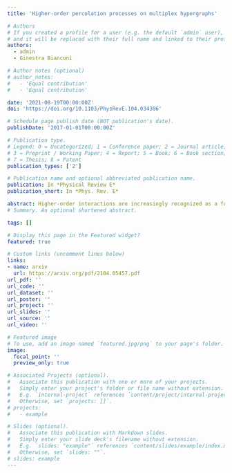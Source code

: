 ```yaml
---
title: 'Higher-order percolation processes on multiplex hypergraphs'

# Authors
# If you created a profile for a user (e.g. the default `admin` user), write the username (folder name) here
# and it will be replaced with their full name and linked to their profile.
authors:
  - admin
  - Ginestra Bianconi

# Author notes (optional)
# author_notes:
#   - 'Equal contribution'
#   - 'Equal contribution'

date: '2021-08-19T00:00:00Z'
doi: 'https://doi.org/10.1103/PhysRevE.104.034306'

# Schedule page publish date (NOT publication's date).
publishDate: '2017-01-01T00:00:00Z'

# Publication type.
# Legend: 0 = Uncategorized; 1 = Conference paper; 2 = Journal article;
# 3 = Preprint / Working Paper; 4 = Report; 5 = Book; 6 = Book section;
# 7 = Thesis; 8 = Patent
publication_types: ['2']

# Publication name and optional abbreviated publication name.
publication: In *Physical Review E*
publication_short: In *Phys. Rev. E*

abstract: Higher-order interactions are increasingly recognized as a fundamental aspect of complex systems ranging from the brain to social contact networks. Hypergraphs as well as simplicial complexes capture the higher-order interactions of complex systems and allow us to investigate the relation between their higher-order structure and their function. Here we establish a general framework for assessing hypergraph robustness and we characterize the critical properties of simple and higher-order percolation processes. This general framework builds on the formulation of the random multiplex hypergraph ensemble where each layer is characterized by hyperedges of given cardinality. We observe that in presence of the structural cutoff the ensemble of multiplex hypergraphs can be mapped to an ensemble of multiplex bipartite networks. We reveal the relation between higher-order percolation processes in random multiplex hypergraphs, interdependent percolation of multiplex networks, and K-core percolation. The structural correlations of the random multiplex hypergraphs are shown to have a significant effect on their percolation properties. The wide range of critical behaviors observed for higher-order percolation processes on multiplex hypergraphs elucidates the mechanisms responsible for the emergence of discontinuous transition and uncovers interesting critical properties which can be applied to the study of epidemic spreading and contagion processes on higher-order networks.
# Summary. An optional shortened abstract.

tags: []

# Display this page in the Featured widget?
featured: true

# Custom links (uncomment lines below)
links:
- name: arxiv
  url: https://arxiv.org/pdf/2104.05457.pdf
url_pdf: ''
url_code: ''
url_dataset: ''
url_poster: ''
url_project: ''
url_slides: ''
url_source: ''
url_video: ''

# Featured image
# To use, add an image named `featured.jpg/png` to your page's folder.
image:
  focal_point: ''
  preview_only: true

# Associated Projects (optional).
#   Associate this publication with one or more of your projects.
#   Simply enter your project's folder or file name without extension.
#   E.g. `internal-project` references `content/project/internal-project/index.md`.
#   Otherwise, set `projects: []`.
# projects:
#   - example

# Slides (optional).
#   Associate this publication with Markdown slides.
#   Simply enter your slide deck's filename without extension.
#   E.g. `slides: "example"` references `content/slides/example/index.md`.
#   Otherwise, set `slides: ""`.
# slides: example
---
```

<!-- 
{{% callout note %}}
Click the _Cite_ button above to demo the feature to enable visitors to import publication metadata into their reference management software.
{{% /callout %}}

{{% callout note %}}
Create your slides in Markdown - click the _Slides_ button to check out the example.
{{% /callout %}}

Supplementary notes can be added here, including [code, math, and images](https://wowchemy.com/docs/writing-markdown-latex/). -->
